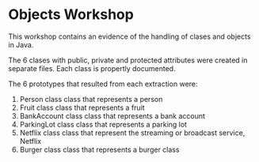 # Objects Workshop
This workshop contains an evidence of the handling of clases and objects in Java.

The 6 clases with public, private and protected attributes were created in separate files. Each class is propertly documented.

The 6 prototypes that resulted from each extraction were:

1. Person 
  class class that represents a person
2. Fruit class 
  class that represents a fruit
3. BankAccount 
  class class that represents a bank account
4. ParkingLot class 
  class that represents a parking lot
5. Netflix class
  class that represent the streaming or broadcast service, Netflix
6. Burger class 
  class that represents a burger class
